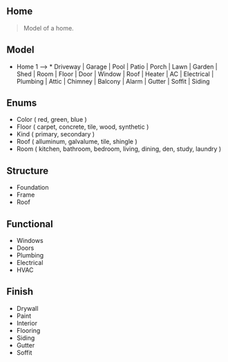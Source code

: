 Home
----
>Model of a home.

Model
-----
* Home 1 --> * Driveway | Garage | Pool | Patio | Porch | Lawn | Garden | Shed | Room |
               Floor | Door | Window | Roof | Heater | AC | Electrical | Plumbing | Attic |
               Chimney | Balcony | Alarm | Gutter | Soffit | Siding

Enums
-----
* Color ( red, green, blue )
* Floor ( carpet, concrete, tile, wood, synthetic )
* Kind ( primary, secondary )
* Roof ( alluminum, galvalume, tile, shingle )
* Room ( kitchen, bathroom, bedroom, living, dining, den, study, laundry )

Structure
---------
* Foundation
* Frame
* Roof

Functional
----------
* Windows
* Doors
* Plumbing
* Electrical
* HVAC

Finish
------
* Drywall
* Paint
* Interior
* Flooring
* Siding
* Gutter
* Soffit